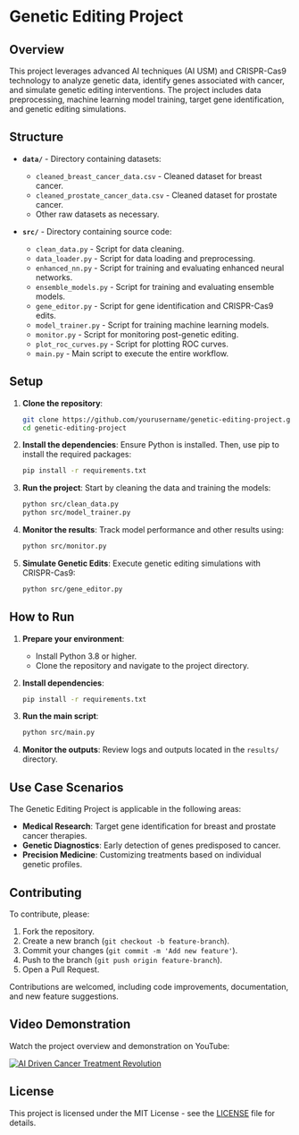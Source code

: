 # Genetic Editing Project

## Overview

This project leverages advanced AI techniques (AI USM) and CRISPR-Cas9 technology to analyze genetic data, identify genes associated with cancer, and simulate genetic editing interventions. The project includes data preprocessing, machine learning model training, target gene identification, and genetic editing simulations.

## Structure

- **`data/`** - Directory containing datasets:
  - `cleaned_breast_cancer_data.csv` - Cleaned dataset for breast cancer.
  - `cleaned_prostate_cancer_data.csv` - Cleaned dataset for prostate cancer.
  - Other raw datasets as necessary.

- **`src/`** - Directory containing source code:
  - `clean_data.py` - Script for data cleaning.
  - `data_loader.py` - Script for data loading and preprocessing.
  - `enhanced_nn.py` - Script for training and evaluating enhanced neural networks.
  - `ensemble_models.py` - Script for training and evaluating ensemble models.
  - `gene_editor.py` - Script for gene identification and CRISPR-Cas9 edits.
  - `model_trainer.py` - Script for training machine learning models.
  - `monitor.py` - Script for monitoring post-genetic editing.
  - `plot_roc_curves.py` - Script for plotting ROC curves.
  - `main.py` - Main script to execute the entire workflow.

## Setup

1. **Clone the repository**:
   ```bash
   git clone https://github.com/yourusername/genetic-editing-project.git
   cd genetic-editing-project
   ```

2. **Install the dependencies**:
   Ensure Python is installed. Then, use pip to install the required packages:
   ```bash
   pip install -r requirements.txt
   ```

3. **Run the project**:
   Start by cleaning the data and training the models:
   ```bash
   python src/clean_data.py
   python src/model_trainer.py
   ```

4. **Monitor the results**:
   Track model performance and other results using:
   ```bash
   python src/monitor.py
   ```

5. **Simulate Genetic Edits**:
   Execute genetic editing simulations with CRISPR-Cas9:
   ```bash
   python src/gene_editor.py
   ```

## How to Run

1. **Prepare your environment**:
   - Install Python 3.8 or higher.
   - Clone the repository and navigate to the project directory.

2. **Install dependencies**:
   ```bash
   pip install -r requirements.txt
   ```

3. **Run the main script**:
   ```bash
   python src/main.py
   ```

4. **Monitor the outputs**:
   Review logs and outputs located in the `results/` directory.

## Use Case Scenarios

The Genetic Editing Project is applicable in the following areas:

- **Medical Research**: Target gene identification for breast and prostate cancer therapies.
- **Genetic Diagnostics**: Early detection of genes predisposed to cancer.
- **Precision Medicine**: Customizing treatments based on individual genetic profiles.

## Contributing

To contribute, please:

1. Fork the repository.
2. Create a new branch (`git checkout -b feature-branch`).
3. Commit your changes (`git commit -m 'Add new feature'`).
4. Push to the branch (`git push origin feature-branch`).
5. Open a Pull Request.

Contributions are welcomed, including code improvements, documentation, and new feature suggestions.

## Video Demonstration

Watch the project overview and demonstration on YouTube:

[![AI Driven Cancer Treatment Revolution](https://img.youtube.com/vi/oyuopyGIKiM/0.jpg)](https://youtu.be/oyuopyGIKiM)

## License

This project is licensed under the MIT License - see the [LICENSE](LICENSE) file for details.

